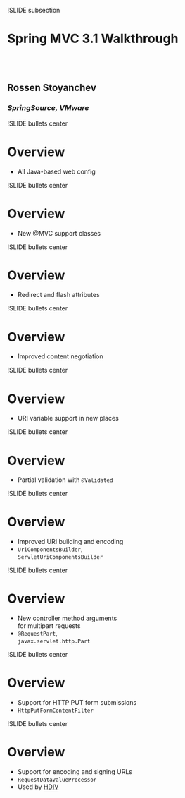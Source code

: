 !SLIDE subsection

# Spring MVC 3.1 Walkthrough
<br><br>
## Rossen Stoyanchev
### _SpringSource, VMware_

!SLIDE bullets center
# Overview
* All Java-based web config

!SLIDE bullets center
# Overview
* New @MVC support classes

!SLIDE bullets center
# Overview
* Redirect and flash attributes

!SLIDE bullets center
# Overview
* Improved content negotiation

!SLIDE bullets center
# Overview
* URI variable support in new places

!SLIDE bullets center
# Overview
* Partial validation with `@Validated`

!SLIDE bullets center
# Overview
* Improved URI building and encoding
* `UriComponentsBuilder`, <br> `ServletUriComponentsBuilder`

!SLIDE bullets center
# Overview
* New controller method arguments <br> for multipart requests
* `@RequestPart`, <br> `javax.servlet.http.Part`

!SLIDE bullets center
# Overview
* Support for HTTP PUT form submissions
* `HttpPutFormContentFilter`

!SLIDE bullets center
# Overview
* Support for encoding and signing URLs
* `RequestDataValueProcessor`
* Used by <a href="http://hdiv.org/">HDIV</a>


